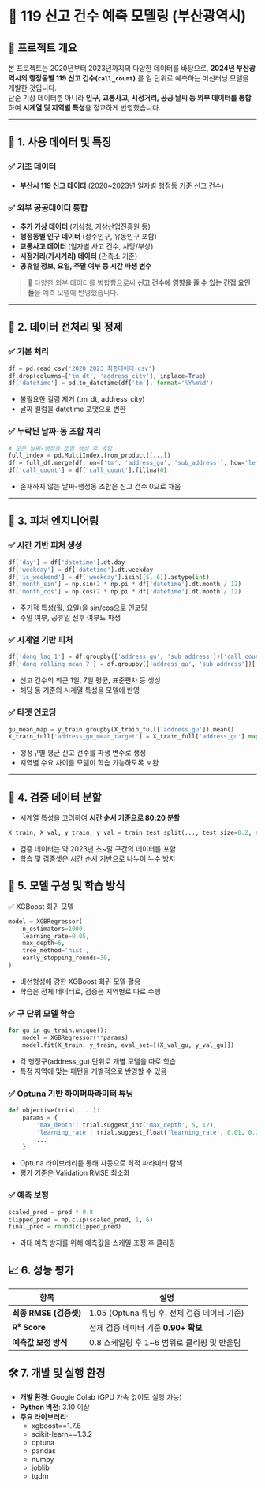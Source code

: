 # 🚨 119 신고 건수 예측 모델링 (부산광역시)

## 📌 프로젝트 개요
본 프로젝트는 2020년부터 2023년까지의 다양한 데이터를 바탕으로, **2024년 부산광역시의 행정동별 119 신고 건수(`call_count`)** 를 일 단위로 예측하는 머신러닝 모델을 개발한 것입니다.  
단순 기상 데이터뿐 아니라 **인구, 교통사고, 시정거리, 공공 날씨 등 외부 데이터를 통합**하여 **시계열 및 지역별 특성**을 정교하게 반영했습니다.

---

## 🧾 1. 사용 데이터 및 특징

### ✅ 기초 데이터
- **부산시 119 신고 데이터** (2020~2023년 일자별 행정동 기준 신고 건수)

### ✅ 외부 공공데이터 통합
- **추가 기상 데이터** (기상청, 기상산업진흥원 등)
- **행정동별 인구 데이터** (정주인구, 유동인구 포함)
- **교통사고 데이터** (일자별 사고 건수, 사망/부상)
- **시정거리(가시거리) 데이터** (관측소 기준)
- **공휴일 정보, 요일, 주말 여부 등 시간 파생 변수**

> 📌 다양한 외부 데이터를 병합함으로써 **신고 건수에 영향을 줄 수 있는 간접 요인들**을 예측 모델에 반영했습니다.

---

## 🧼 2. 데이터 전처리 및 정제

### ✅ 기본 처리
```python
df = pd.read_csv('2020_2023_최종데이터.csv')
df.drop(columns=['tm_dt', 'address_city'], inplace=True)
df['datetime'] = pd.to_datetime(df['tm'], format='%Y%m%d')
```
- 불필요한 컬럼 제거 (tm_dt, address_city)
- 날짜 컬럼을 datetime 포맷으로 변환

### ✅ 누락된 날짜-동 조합 처리
```python
# 모든 날짜-행정동 조합 생성 후 병합
full_index = pd.MultiIndex.from_product([...])
df = full_df.merge(df, on=['tm', 'address_gu', 'sub_address'], how='left')
df['call_count'] = df['call_count'].fillna(0)
```
- 존재하지 않는 날짜-행정동 조합은 신고 건수 0으로 채움

---

## 🧠 3. 피처 엔지니어링

### ✅ 시간 기반 피처 생성
```python
df['day'] = df['datetime'].dt.day
df['weekday'] = df['datetime'].dt.weekday
df['is_weekend'] = df['weekday'].isin([5, 6]).astype(int)
df['month_sin'] = np.sin(2 * np.pi * df['datetime'].dt.month / 12)
df['month_cos'] = np.cos(2 * np.pi * df['datetime'].dt.month / 12)
```
- 주기적 특성(월, 요일)을 sin/cos으로 인코딩
- 주말 여부, 공휴일 전후 여부도 파생

### ✅ 시계열 기반 피처
```python
df['dong_lag_1'] = df.groupby(['address_gu', 'sub_address'])['call_count'].shift(1)
df['dong_rolling_mean_7'] = df.groupby(['address_gu', 'sub_address'])['call_count'].shift(1).rolling(window=7).mean()
```
- 신고 건수의 최근 1일, 7일 평균, 표준편차 등 생성
- 해당 동 기준의 시계열 특성을 모델에 반영

### ✅ 타겟 인코딩
```python
gu_mean_map = y_train.groupby(X_train_full['address_gu']).mean()
X_train_full['address_gu_mean_target'] = X_train_full['address_gu'].map(gu_mean_map)
```
- 행정구별 평균 신고 건수를 파생 변수로 생성
- 지역별 수요 차이를 모델이 학습 가능하도록 보완

---

## 🧪 4. 검증 데이터 분할

- 시계열 특성을 고려하여 **시간 순서 기준으로 80:20 분할**
```python
X_train, X_val, y_train, y_val = train_test_split(..., test_size=0.2, shuffle=False)
```
- 검증 데이터는 약 2023년 초~말 구간의 데이터를 포함
- 학습 및 검증셋은 시간 순서 기반으로 나누어 누수 방지

## 🤖 5. 모델 구성 및 학습 방식

✅ XGBoost 회귀 모델
```python
model = XGBRegressor(
    n_estimators=1000,
    learning_rate=0.05,
    max_depth=6,
    tree_method='hist',
    early_stopping_rounds=30,
)
```
- 비선형성에 강한 XGBoost 회귀 모델 활용
- 학습은 전체 데이터로, 검증은 지역별로 따로 수행

### ✅ 구 단위 모델 학습
```python
for gu in gu_train.unique():
    model = XGBRegressor(**params)
    model.fit(X_train, y_train, eval_set=[(X_val_gu, y_val_gu)])
```
- 각 행정구(address_gu) 단위로 개별 모델을 따로 학습
- 특정 지역에 맞는 패턴을 개별적으로 반영할 수 있음

### ✅ Optuna 기반 하이퍼파라미터 튜닝
```python
def objective(trial, ...):
    params = {
        'max_depth': trial.suggest_int('max_depth', 5, 12),
        'learning_rate': trial.suggest_float('learning_rate', 0.01, 0.2, log=True),
        ...
    }
```
- Optuna 라이브러리를 통해 자동으로 최적 파라미터 탐색
- 평가 기준은 Validation RMSE 최소화

### ✅ 예측 보정
```python
scaled_pred = pred * 0.8
clipped_pred = np.clip(scaled_pred, 1, 6)
final_pred = round(clipped_pred)
```
- 과대 예측 방지를 위해 예측값을 스케일 조정 후 클리핑

## 📈 6. 성능 평가

| 항목               | 설명                                                    |
|--------------------|---------------------------------------------------------|
| **최종 RMSE (검증셋)** | 1.05 (Optuna 튜닝 후, 전체 검증 데이터 기준)              |
| **R² Score**        | 전체 검증 데이터 기준 **0.90+ 확보**                   |
| **예측값 보정 방식**| 0.8 스케일링 후 1~6 범위로 클리핑 및 반올림             |


## 🛠 7. 개발 및 실행 환경

- **개발 환경**: Google Colab (GPU 가속 없이도 실행 가능)
- **Python 버전**: 3.10 이상
- **주요 라이브러리**:
  - xgboost==1.7.6
  - scikit-learn==1.3.2
  - optuna
  - pandas
  - numpy
  - joblib
  - tqdm

